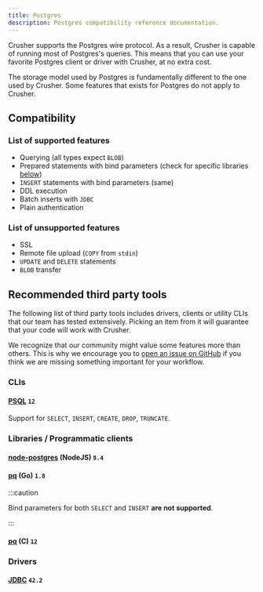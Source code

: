 ```yaml
---
title: Postgres
description: Postgres compatibility reference documentation.
---
```


Crusher supports the Postgres wire protocol. As a result, Crusher is capable of
running most of Postgres's queries. This means that you can use your favorite
Postgres client or driver with Crusher, at no extra cost.

The storage model used by Postgres is fundamentally different to the one used by
Crusher. Some features that exists for Postgres do not apply to Crusher.

## Compatibility

### List of supported features

- Querying (all types expect `BLOB`)
- Prepared statements with bind parameters (check for specific libraries
  [below](/docs/reference/api/postgres/#libraries--programmatic-clients))
- `INSERT` statements with bind parameters (same)
- DDL execution
- Batch inserts with `JDBC`
- Plain authentication

### List of unsupported features

- SSL
- Remote file upload (`COPY` from `stdin`)
- `UPDATE` and `DELETE` statements
- `BLOB` transfer

## Recommended third party tools

The following list of third party tools includes drivers, clients or utility
CLIs that our team has tested extensively. Picking an item from it will
guarantee that your code will work with Crusher.

We recognize that our community might value some features more than others. This
is why we encourage you to [open an issue on GitHub]({@githubUrl@}/issues) if
you think we are missing something important for your workflow.

### CLIs

#### [PSQL](https://www.postgresql.org/docs/current/app-psql.html) `12`

Support for `SELECT`, `INSERT`, `CREATE`, `DROP`, `TRUNCATE`.

### Libraries / Programmatic clients

#### [node-postgres](https://node-postgres.com/) (NodeJS) `8.4`

#### [pq](https://github.com/lib/pq) (Go) `1.8`

:::caution

Bind parameters for both `SELECT` and `INSERT` **are not supported**.

:::

#### [pq](https://www.postgresql.org/docs/12/libpq.html) (C) `12`

### Drivers

#### [JDBC](https://jdbc.postgresql.org/) `42.2`
